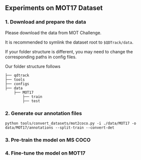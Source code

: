 ## Experiments on MOT17 Dataset

### 1. Download and prepare the data

Please download the data from MOT Challenge.

It is recommended to symlink the dataset root to `$QDTrack/data`.

If your folder structure is different, you may need to change the corresponding paths in config files.

Our folder structure follows

```
├── qdtrack
├── tools
├── configs
├── data
    ├── MOT17
        ├── train
        ├── test
```


### 2. Generate our annotation files

```shell
python tools/convert_datasets/mot2coco.py -i ./data/MOT17 -o data/MOT17/annotations --split-train --convert-det
```

### 3. Pre-train the model on MS COCO



### 4. Fine-tune the model on MOT17


